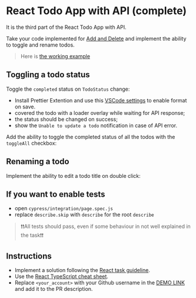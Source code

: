 # React Todo App with API (complete)

It is the third part of the React Todo App with API.

Take your code implemented for [Add and Delete](https://github.com/mate-academy/react_todo-app-add-and-delete)
and implement the ability to toggle and rename todos.

> Here is [the working example](https://mate-academy.github.io/react_todo-app-with-api/)

## Toggling a todo status

Toggle the `completed` status on `TodoStatus` change:
- Install Prettier Extention and use this [VSCode settings](https://mate-academy.github.io/fe-program/tools/vscode/settings.json) to enable format on save.
- covered the todo with a loader overlay while waiting for API response;
- the status should be changed on success;
- show the `Unable to update a todo` notification in case of API error.

Add the ability to toggle the completed status of all the todos with the `toggleAll` checkbox:

<!-- - `toggleAll` button should have `active` class only if all the todos are completed; -->
<!-- - `toggleAll` click changes its status to the opposite one, and sets this new status to all the todos; -->
<!-- - it should work the same as several individual updates of the todos which statuses were actually changed; -->
<!-- - do send requests for the todos that were not changed; -->

## Renaming a todo

Implement the ability to edit a todo title on double click:

<!-- - show the edit form instead of the title and remove button; -->
<!-- - saves changes on the form submit (just press `Enter`); -->
<!-- - save changes when the field loses focus (`onBlur`); -->
<!-- - if the new title is the same as the old one just cancel editing; -->
<!-- - cancel editing on `Esс` key `keyup` event; -->
<!-- - if the new title is empty delete the todo the same way the `x` button does it; -->
<!-- - if the title was changed show the loader while waiting for the API response; -->
<!-- - update the todo title on success; -->
<!-- - show `Unable to update a todo` in case of API error; -->
<!-- - or the deletion error message if we tried to delete the todo. -->

## If you want to enable tests
- open `cypress/integration/page.spec.js`
- replace `describe.skip` with `describe` for the root `describe`

> ❗❗All tests should pass, even if some behaviour in not well explained in the task❗❗

## Instructions

- Implement a solution following the [React task guideline](https://github.com/mate-academy/react_task-guideline#react-tasks-guideline).
- Use the [React TypeScript cheat sheet](https://mate-academy.github.io/fe-program/js/extra/react-typescript).
- Replace `<your_account>` with your Github username in the [DEMO LINK](https://mykhailonl.github.io/react_todo-app-with-api/) and add it to the PR description.
